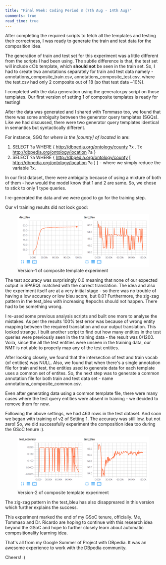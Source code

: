 ```yaml
---
title: "Final Week: Coding Period 8 (7th Aug - 14th Aug)"
comments: true
read_time: true
---
```


After completing the required scripts to fetch all the templates and testing their correctness, I was ready to generate the train and test data for the composition idea.

The generation of train and test set for this experiment was a little different from the scripts I had been using. The subtle difference is that, the test set will include c○b template, which **should not** be seen in the train set. So, I had to create two annotations separately for train and test data namely - annotations_composite_train.csv, annotations_composite_test.csv, where the test.csv had only 2 composite out of 18 (so that test data ~10%). 

I completed with the data generation using the generator.py script on those templates. Our first version of setting 1 of composite templates is ready for testing!

After the data was generated and I shared with Tommaso too, we found that there was some ambiguity between the generator query templates (SGQs). Like we had discussed, there were two generator query templates identical in semantics but syntactically different.

For instance, SGQ for *where is the [county] of <X> located in* are:
1. SELECT ?a WHERE { <X> <http://dbpedia.org/ontology/county> ?x . ?x <http://dbpedia.org/ontology/location> ?a }
2. SELECT ?a WHERE { <X> <http://dbpedia.org/ontology/county> [ <http://dbpedia.org/ontology/location> ?a ] } - where we simply reduce the variable ?x.

In our first dataset, there were ambiguity because of using a mixture of both of them - how would the model know that 1 and 2 are same. So, we chose to stick to only 1 type queries.

I re-generated the data and we were good to go for the training step.

Our v1 training results did not look good:

<figure>
    <img src="/assets/images/BLEU2.png">
    <figcaption>Version-1 of composite template experiment</figcaption>
</figure>

The test accuracy was surprisingly 0.0 meaning that none of our expected output in SPARQL matched with the correct translation. The idea and also the experiment itself are at a very initial stage - so there was no trouble of having a low accuracy or low bleu score, but 0.0? Furthermore, the zig-zag pattern in the test_bleu with increasing #epochs should not happen. There had to be something wrong.

I re-used some previous analysis scripts and built one more to analyse the mistakes. As per the results 100% test error was because of wrong entity mapping between the required translation and our output translation. This looked strange. I built another script to find out how many entities in the test queries were previously seen in the training data - the result was 0/1200. Voila, since the all the test entities were unseen in the training data, our NMT is not able to properly map any of the test entities.

After looking closely, we found that the intersection of test and train vocab (of entities) was NULL. Also, we found that when there's a single annotation file for train and test, the entities used to generate data for each template uses a common set of entites. So, the next step was to generate a common annotation file for both train and test data set - name annotations_composite_common.csv.

Even after generating data using a common template file, there were many cases where the test query entities were absent in training - we decided to remove them for now.

Following the above settings, we had 463 rows in the test dataset. And soon we began with training of v2 of Setting 1.
The accuracy was still low, but not zero! So, we did successfully experiment the composition idea too during the GSoC tenure :).

<figure>
    <img src="/assets/images/BLEU3.png">
    <figcaption>Version-2 of composite template experiment</figcaption>
</figure>

The zig-zag pattern in the test_bleu has also disappreared in this version which further explains the success.

This experiment marked the end of my GSoC tenure, officially. Me, Tommaso and Dr. Ricardo are hoping to continue with this research idea beyond the GSoC and hope to further closely learn about automatic compositionality learning idea.

That's all from my Google Summer of Project with DBpedia. It was an awesome experience to work with the DBpedia community. 

Cheers! :)





